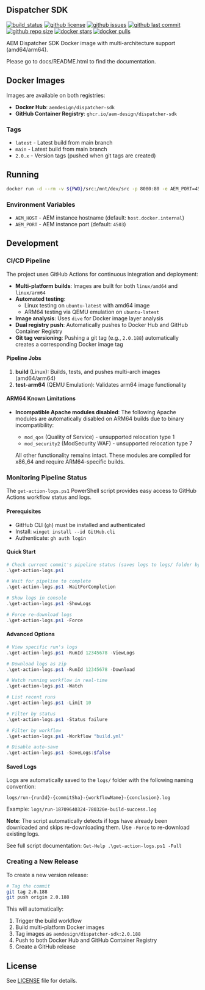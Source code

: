 ## Dispatcher SDK

[![build_status](https://github.com/aem-design/docker-dispatcher-sdk/workflows/build/badge.svg)](https://github.com/aem-design/docker-dispatcher-sdk/actions?query=workflow%3Abuild)
[![github license](https://img.shields.io/github/license/aem-design/docker-dispatcher-sdk)](https://github.com/aem-design/docker-dispatcher-sdk)
[![github issues](https://img.shields.io/github/issues/aem-design/docker-dispatcher-sdk)](https://github.com/aem-design/docker-dispatcher-sdk)
[![github last commit](https://img.shields.io/github/last-commit/aem-design/docker-dispatcher-sdk)](https://github.com/aem-design/docker-dispatcher-sdk)
[![github repo size](https://img.shields.io/github/repo-size/aem-design/docker-dispatcher-sdk)](https://github.com/aem-design/docker-dispatcher-sdk)
[![docker stars](https://img.shields.io/docker/stars/aemdesign/dispatcher-sdk)](https://hub.docker.com/r/aemdesign/dispatcher-sdk)
[![docker pulls](https://img.shields.io/docker/pulls/aemdesign/dispatcher-sdk)](https://hub.docker.com/r/aemdesign/dispatcher-sdk)

AEM Dispatcher SDK Docker image with multi-architecture support (amd64/arm64).

Please go to docs/README.html to find the documentation.

## Docker Images

Images are available on both registries:
- **Docker Hub**: `aemdesign/dispatcher-sdk`
- **GitHub Container Registry**: `ghcr.io/aem-design/dispatcher-sdk`

### Tags

- `latest` - Latest build from main branch
- `main` - Latest build from main branch
- `2.0.x` - Version tags (pushed when git tags are created)

## Running

```bash
docker run -d --rm -v ${PWD}/src:/mnt/dev/src -p 8080:80 -e AEM_PORT=4503 -e AEM_HOST=host.docker.internal aemdesign/dispatcher-sdk:latest
```

### Environment Variables

- `AEM_HOST` - AEM instance hostname (default: `host.docker.internal`)
- `AEM_PORT` - AEM instance port (default: `4503`)

## Development

### CI/CD Pipeline

The project uses GitHub Actions for continuous integration and deployment:

- **Multi-platform builds**: Images are built for both `linux/amd64` and `linux/arm64`
- **Automated testing**: 
  - Linux testing on `ubuntu-latest` with amd64 image
  - ARM64 testing via QEMU emulation on `ubuntu-latest`
- **Image analysis**: Uses `dive` for Docker image layer analysis
- **Dual registry push**: Automatically pushes to Docker Hub and GitHub Container Registry
- **Git tag versioning**: Pushing a git tag (e.g., `2.0.188`) automatically creates a corresponding Docker image tag

#### Pipeline Jobs

1. **build** (Linux): Builds, tests, and pushes multi-arch images (amd64/arm64)
2. **test-arm64** (QEMU Emulation): Validates arm64 image functionality

#### ARM64 Known Limitations

- **Incompatible Apache modules disabled**: The following Apache modules are automatically disabled on ARM64 builds due to binary incompatibility:
  - `mod_qos` (Quality of Service) - unsupported relocation type 1
  - `mod_security2` (ModSecurity WAF) - unsupported relocation type 7
  
  All other functionality remains intact. These modules are compiled for x86_64 and require ARM64-specific builds.

### Monitoring Pipeline Status

The `get-action-logs.ps1` PowerShell script provides easy access to GitHub Actions workflow status and logs.

#### Prerequisites

- GitHub CLI (`gh`) must be installed and authenticated
- Install: `winget install --id GitHub.cli`
- Authenticate: `gh auth login`

#### Quick Start

```powershell
# Check current commit's pipeline status (saves logs to logs/ folder by default)
.\get-action-logs.ps1

# Wait for pipeline to complete
.\get-action-logs.ps1 -WaitForCompletion

# Show logs in console
.\get-action-logs.ps1 -ShowLogs

# Force re-download logs
.\get-action-logs.ps1 -Force
```

#### Advanced Options

```powershell
# View specific run's logs
.\get-action-logs.ps1 -RunId 12345678 -ViewLogs

# Download logs as zip
.\get-action-logs.ps1 -RunId 12345678 -Download

# Watch running workflow in real-time
.\get-action-logs.ps1 -Watch

# List recent runs
.\get-action-logs.ps1 -Limit 10

# Filter by status
.\get-action-logs.ps1 -Status failure

# Filter by workflow
.\get-action-logs.ps1 -Workflow "build.yml"

# Disable auto-save
.\get-action-logs.ps1 -SaveLogs:$false
```

#### Saved Logs

Logs are automatically saved to the `logs/` folder with the following naming convention:

```
logs/run-{runId}-{commitSha}-{workflowName}-{conclusion}.log
```

Example: `logs/run-18709640324-780320e-build-success.log`

**Note**: The script automatically detects if logs have already been downloaded and skips re-downloading them. Use `-Force` to re-download existing logs.

See full script documentation: `Get-Help .\get-action-logs.ps1 -Full`

### Creating a New Release

To create a new version release:

```bash
# Tag the commit
git tag 2.0.188
git push origin 2.0.188
```

This will automatically:
1. Trigger the build workflow
2. Build multi-platform Docker images
3. Tag images as `aemdesign/dispatcher-sdk:2.0.188`
4. Push to both Docker Hub and GitHub Container Registry
5. Create a GitHub release

## License

See [LICENSE](LICENSE) file for details.
